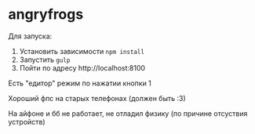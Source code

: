 # angryfrogs

Для запуска:

1. Установить зависимости ```npm install```
2. Запустить ```gulp```
3. Пойти по адресу http://localhost:8100

Есть "едитор" режим по нажатии кнопки 1

Хороший фпс на старых телефонах (должен быть :3)

На айфоне и бб не работает, не отладил физику (по причине отсуствия устройств)
